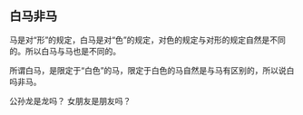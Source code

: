 
## 白马非马

马是对“形”的规定，白马是对“色”的规定，对色的规定与对形的规定自然是不同的。所以白马与马也是不同的。

所谓白马，是限定于“白色”的马，限定于白色的马自然是与马有区别的，所以说白吗非马。

公孙龙是龙吗？
女朋友是朋友吗？

